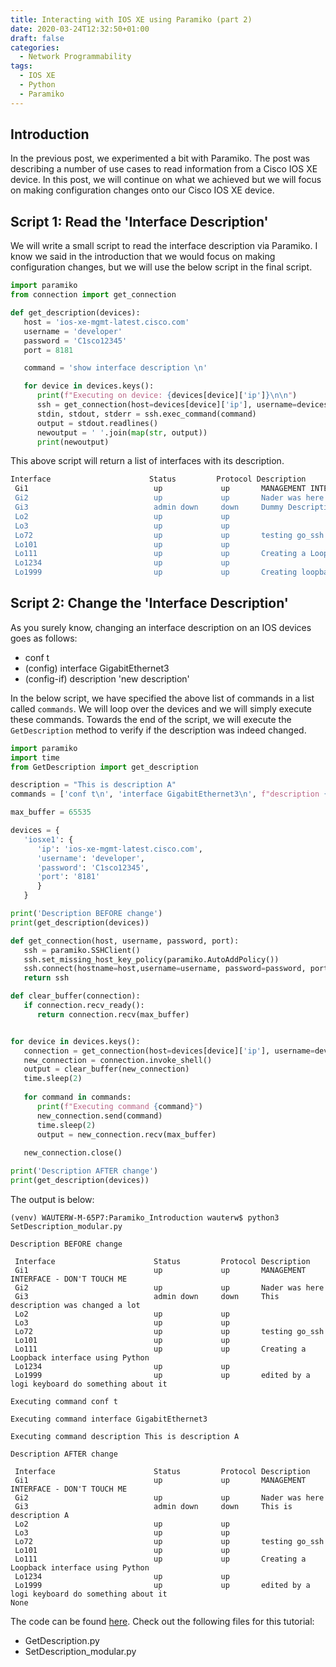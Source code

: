 ```yaml
---
title: Interacting with IOS XE using Paramiko (part 2)
date: 2020-03-24T12:32:50+01:00
draft: false
categories:
  - Network Programmability
tags:
  - IOS XE
  - Python
  - Paramiko
---
```

## Introduction
In the previous post, we experimented a bit with Paramiko. The post was describing a number of use cases to read information from a Cisco IOS XE device. In this post, we will continue on what we achieved but we will focus on making configuration changes onto our Cisco IOS XE device.

## Script 1: Read the 'Interface Description'

We will write a small script to read the interface description via Paramiko. I know we said in the introduction that we would focus on making configuration changes, but we will use the below script in the final script.

```python
import paramiko
from connection import get_connection

def get_description(devices):
   host = 'ios-xe-mgmt-latest.cisco.com'
   username = 'developer'
   password = 'C1sco12345'
   port = 8181

   command = 'show interface description \n'

   for device in devices.keys(): 
      print(f"Executing on device: {devices[device]['ip']}\n\n")
      ssh = get_connection(host=devices[device]['ip'], username=devices[device]['username'], password=devices[device]['password'], port=devices[device]['port'])
      stdin, stdout, stderr = ssh.exec_command(command)
      output = stdout.readlines()
      newoutput = ' '.join(map(str, output))
      print(newoutput)

```
This above script will return a list of interfaces with its description.

```bash
Interface                      Status         Protocol Description
 Gi1                            up             up       MANAGEMENT INTERFACE - DON'T TOUCH ME
 Gi2                            up             up       Nader was here
 Gi3                            admin down     down     Dummy Description
 Lo2                            up             up       
 Lo3                            up             up       
 Lo72                           up             up       testing go_ssh
 Lo101                          up             up       
 Lo111                          up             up       Creating a Loopback interface using Python
 Lo1234                         up             up       
 Lo1999                         up             up       Creating loopback
```

## Script 2: Change the 'Interface Description'
As you surely know, changing an interface description on an IOS devices goes as follows:
- conf t
- (config) interface GigabitEthernet3
- (config-if) description 'new description'

In the below script, we have specified the above list of commands in a list called `commands`. We will loop over the devices and we will simply execute these commands. Towards the end of the script, we will execute the `GetDescription` method to verify if the description was indeed changed.

```python
import paramiko
import time
from GetDescription import get_description

description = "This is description A"
commands = ['conf t\n', 'interface GigabitEthernet3\n', f"description {description}\n"]

max_buffer = 65535

devices = {
   'iosxe1': {
      'ip': 'ios-xe-mgmt-latest.cisco.com',
      'username': 'developer',
      'password': 'C1sco12345',
      'port': '8181'
      }
   }

print('Description BEFORE change')
print(get_description(devices))

def get_connection(host, username, password, port):
   ssh = paramiko.SSHClient()
   ssh.set_missing_host_key_policy(paramiko.AutoAddPolicy())
   ssh.connect(hostname=host,username=username, password=password, port=port, look_for_keys=False, allow_agent=False)
   return ssh

def clear_buffer(connection):
   if connection.recv_ready():
      return connection.recv(max_buffer)


for device in devices.keys(): 
   connection = get_connection(host=devices[device]['ip'], username=devices[device]['username'], password=devices[device]['password'], port=devices[device]['port'])
   new_connection = connection.invoke_shell()
   output = clear_buffer(new_connection)
   time.sleep(2)
    
   for command in commands:
      print(f"Executing command {command}")
      new_connection.send(command)
      time.sleep(2)
      output = new_connection.recv(max_buffer)
    
   new_connection.close()

print('Description AFTER change')
print(get_description(devices))
```
The output is below:
```
(venv) WAUTERW-M-65P7:Paramiko_Introduction wauterw$ python3 SetDescription_modular.py 

Description BEFORE change

 Interface                      Status         Protocol Description
 Gi1                            up             up       MANAGEMENT INTERFACE - DON'T TOUCH ME
 Gi2                            up             up       Nader was here
 Gi3                            admin down     down     This description was changed a lot
 Lo2                            up             up       
 Lo3                            up             up       
 Lo72                           up             up       testing go_ssh
 Lo101                          up             up       
 Lo111                          up             up       Creating a Loopback interface using Python
 Lo1234                         up             up       
 Lo1999                         up             up       edited by a logi keyboard do something about it

Executing command conf t

Executing command interface GigabitEthernet3

Executing command description This is description A

Description AFTER change
 
 Interface                      Status         Protocol Description
 Gi1                            up             up       MANAGEMENT INTERFACE - DON'T TOUCH ME
 Gi2                            up             up       Nader was here
 Gi3                            admin down     down     This is description A
 Lo2                            up             up       
 Lo3                            up             up       
 Lo72                           up             up       testing go_ssh
 Lo101                          up             up       
 Lo111                          up             up       Creating a Loopback interface using Python
 Lo1234                         up             up       
 Lo1999                         up             up       edited by a logi keyboard do something about it
None
```
 
The code can be found [here](https://github.com/wiwa1978/blog-hugo-netlify-code/tree/master/Paramiko_Introduction). Check out the following files for this tutorial:
- GetDescription.py
- SetDescription_modular.py


